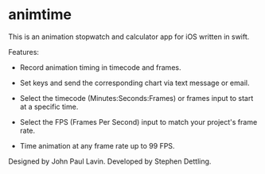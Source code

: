# animtime

This is an animation stopwatch and calculator app for iOS written in swift.

Features:

- Record animation timing in timecode and frames.

- Set keys and send the corresponding chart via text message or email. 

- Select the timecode (Minutes:Seconds:Frames) or frames input to start at a specific time.

- Select the FPS (Frames Per Second) input to match your project's frame rate. 

- Time animation at any frame rate up to 99 FPS.

Designed by John Paul Lavin.
Developed by Stephen Dettling.